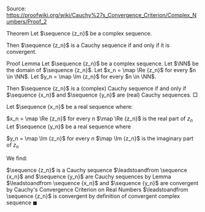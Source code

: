 # 

Source: https://proofwiki.org/wiki/Cauchy%27s_Convergence_Criterion/Complex_Numbers/Proof_2

Theorem
Let $\sequence {z_n}$ be a complex sequence.

Then $\sequence {z_n}$ is a Cauchy sequence if and only if it is convergent.


Proof
Lemma
Let $\sequence {z_n}$ be a complex sequence.
Let $\NN$ be the domain of $\sequence {z_n}$.
Let $x_n = \map \Re {z_n}$ for every $n \in \NN$.
Let $y_n = \map \Im {z_n}$ for every $n \in \NN$.

Then $\sequence {z_n}$ is a (complex) Cauchy sequence if and only if $\sequence {x_n}$ and $\sequence {y_n}$ are (real) Cauchy sequences.
$\Box$

Let $\sequence {x_n}$ be a real sequence where:

$x_n = \map \Re {z_n}$ for every $n$
$\map \Re {z_n}$ is the real part of $z_n$
Let $\sequence {y_n}$ be a real sequence where

$y_n = \map \Im {z_n}$ for every $n$
$\map \Im {z_n}$ is the imaginary part of $z_n$

We find:

$\sequence {z_n}$ is a Cauchy sequence
$\leadstoandfrom \sequence {x_n}$ and $\sequence {y_n}$ are Cauchy sequences by Lemma
$\leadstoandfrom \sequence {x_n}$ and $\sequence {y_n}$ are convergent by Cauchy's Convergence Criterion on Real Numbers
$\leadstoandfrom \sequence {z_n}$ is convergent by definition of convergent complex sequence
$\blacksquare$






